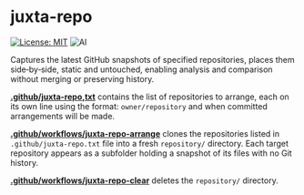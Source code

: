 # juxta-repo

[![License: MIT](https://img.shields.io/badge/License-MIT-yellow.svg)](https://opensource.org/licenses/MIT) ![AI](https://img.shields.io/badge/Assisted-Development-2b2bff?logo=openai&logoColor=white) 

Captures the latest GitHub snapshots of specified repositories, places them side‑by‑side, static and untouched, enabling analysis and comparison without merging or preserving history.

[**.github/juxta-repo,txt**](.github/juxta-repo.txt) contains the list of repositories to arrange, each on its own line using the format: `owner/repository` and when committed arrangements will be made.

[**.github/workflows/juxta-repo-arrange**](.github/workflows/juxta-repo-arrange.yml) clones the repositories listed in `.github/juxta-repo.txt` file into a fresh `repository/` directory. Each target repository appears as a subfolder holding a snapshot of its files with no Git history.
 
[**.github/workflows/juxta-repo-clear**](.github/workflows/juxta-repo-clear.yml) deletes the `repository/` directory.
